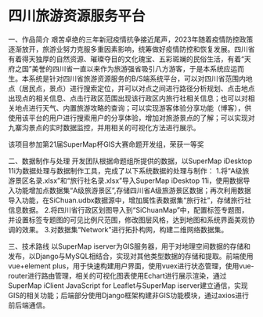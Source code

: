 # 四川旅游资源服务平台
一、作品简介
艰苦卓绝的三年新冠疫情抗争接近尾声，2023年随着疫情防控政策逐渐放开，旅游业努力克服多重因素影响，统筹做好疫情防控和恢复发展。四川省有着得天独厚的自然资源、璀璨夺目的文化瑰宝、五彩斑斓的民俗生活，有着“天府之国”美誉的四川省一直以来作为旅游强省吸引八方游客，于是本系统应运而生。本系统是针对四川省旅游资源服务的B/S端系统平台，可以对四川省范围内地点（居民点，景点）进行搜索定位，并可以对点之间进行路径分析规划、点击地点出现点的相关信息、点击行政区范围出现该行政区内旅行社相关信息；也可以对相关地点进行天气、内置旅游攻略的查询；可以实现游客体验分享功能（博客），供使用该平台的用户进行搜索用户的分享体验，增加对旅游景点的了解；可以实现对九寨沟景点的实时数据监控，并用相关的可视化方法进行展示。

该项目参加第21届SuperMap杯GIS大赛命题开发组，荣获一等奖

二、数据制作与处理
开发团队根据命题组所提供的数据，以SuperMap iDesktop 11i为数据处理与数据制作工具，完成了以下系统数据的处理与制作：
1.将“A级旅游景区名录.xlsx”和“旅行社名录.xlsx”导入SuperMap iDesktop 11i，使用数据导入功能增加点数据集“A级旅游景区”,存储四川省A级旅游景区数据；再次利用数据导入功能，在SiChuan.udbx数据源中，增加属性表数据集“旅行社”，存储旅行社信息数据。
2.将四川省行政区划图导入到“SiChuanMap”中，配置标签专题图，并设置标签专题图的可见比例尺范围，修改图层风格，达到地图和系统界面美观协调的效果。
3.对数据集“Network”进行拓扑构网，构建二维网络数据集。

三、技术路线
以SuperMap iserver为GIS服务器，用于对地理空间数据的存储和发布，以Django与MySQL相结合，实现对其他类型数据的存储和提取。前端使用vue+element plus，用于快速构建用户界面，使用vuex进行状态管理，使用vue-router进行路由管理，相关的可视化图表使用Echart进行展示渲染，通过SuperMap iClient JavaScript for Leaflet与SuperMap iserver建立通信，实现GIS的相关功能；后端部分使用Django框架构建非GIS功能模块，通过axios进行前后端通信。
